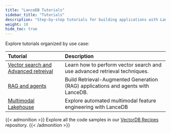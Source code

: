 ```yaml
---
title: "LanceDB Tutorials"
sidebar_title: "Tutorials"
description: "Step-by-step tutorials for building applications with LanceDB"
weight: 10
hide_toc: true
---
```


Explore tutorials organized by use case:

| Tutorial | Description |
|:---|:---|
| [Vector search and Advanced retreival](./vector-search/) | Learn how to perform vector search and use advanced retrieval techniques. |
| [RAG and agents](./RAG/) | Build Retrieval-Augmented Generation (RAG) applications and agents with LanceDB. |
| [Multimodal Lakehouse](./MMLH/) | Explore automated multimodal feature engineering with LanceDB |

{{< admonition >}}
Explore all the code samples in our [VectorDB Recipes](https://github.com/lancedb/vectordb-recipes) repository. 
{{< /admonition >}}
